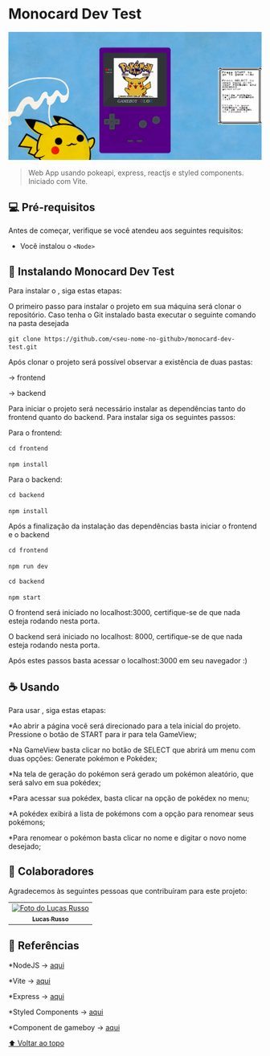 # Monocard Dev Test

<!---Esses são exemplos. Veja https://shields.io para outras pessoas ou para personalizar este conjunto de escudos. Você pode querer incluir dependências, status do projeto e informações de licença aqui--->


<img src="./frontend/src/assets/images/project-overview.png" alt="exemplo imagem">

> Web App usando pokeapi, express, reactjs e styled components. Iniciado com Vite.


## 💻 Pré-requisitos

Antes de começar, verifique se você atendeu aos seguintes requisitos:
* Você instalou o `<Node>`

## 🚀 Instalando Monocard Dev Test

Para instalar o <Monocard Dev Test>, siga estas etapas:

O primeiro passo para instalar o projeto em sua máquina será clonar o repositório. Caso tenha o Git instalado basta executar o seguinte comando na pasta desejada

```
git clone https://github.com/<seu-nome-no-github>/monocard-dev-test.git
```

Após clonar o projeto será possível observar a existência de duas pastas:

-> frontend

-> backend

Para iniciar o projeto será necessário instalar as dependências tanto do frontend quanto do backend. Para instalar siga os seguintes passos:

Para o frontend:
```
cd frontend

npm install
```

Para o backend:
```
cd backend

npm install
```

Após a finalização da instalação das dependências basta iniciar o frontend e o backend

```
cd frontend

npm run dev
```


```
cd backend

npm start
```


O frontend será iniciado no localhost:3000, certifique-se de que nada esteja rodando nesta porta.

O backend será iniciado no localhost: 8000, certifique-se de que nada esteja rodando nesta porta.


Após estes passos basta acessar o localhost:3000 em seu navegador :)


## ☕ Usando <Monocard Dev Test>

Para usar <Monocard Dev Test>, siga estas etapas:

*Ao abrir a página você será direcionado para a tela inicial do projeto. Pressione o botão de START para ir para tela GameView;

*Na GameView basta clicar no botão de SELECT que abrirá um menu com duas opções: Generate pokémon e Pokédex;

*Na tela de geração do pokémon será gerado um pokémon aleatório, que será salvo em sua pokédex;

*Para acessar sua pokédex, basta clicar na opção de pokédex no menu;

*A pokédex exibirá a lista de pokémons com a opção para renomear seus pokémons;

*Para renomear o pokémon basta clicar no nome e digitar o novo nome desejado;


## 🤝 Colaboradores

Agradecemos às seguintes pessoas que contribuíram para este projeto:

<table>
  <tr>
    <td align="center">
      <a href="#">
        <img src="https://avatars3.githubusercontent.com/u/44789183" width="100px;" alt="Foto do Lucas Russo"/><br>
        <sub>
          <b>Lucas Russo</b>
        </sub>
      </a>
    </td>
  </tr>
</table>


## 📝 Referências

*NodeJS -> <a href="https://nodejs.dev/">aqui</a>

*Vite -> <a href="https://vitejs.dev/">aqui</a>

*Express -> <a href="https://expressjs.com/pt-br/">aqui</a>

*Styled Components -> <a href="https://styled-components.com/">aqui</a>

*Component de gameboy -> <a href="https://codepen.io/luismsf/pen/kOyQbR">aqui</a>

[⬆ Voltar ao topo](#monocard-dev-test)<br>
